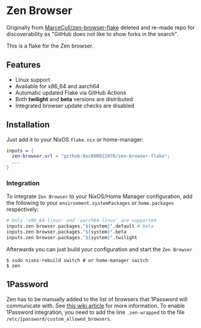 # Zen Browser

Originally from [MarceColl/zen-browser-flake](https://github.com/MarceColl/zen-browser-flake) deleted and re-made repo for discoverability as "GitHub does not like to show forks in the search".

This is a flake for the Zen browser.

## Features

- Linux support
- Available for x86_64 and aarch64
- Automatic updated Flake via GitHub Actions
- Both **twilight** and **beta** versions are distributed
- Integrated browser update checks are disabled

## Installation

Just add it to your NixOS `flake.nix` or home-manager:

```nix
inputs = {
  zen-browser.url = "github:0xc000022070/zen-browser-flake";
  ...
}
```

### Integration

To integrate `Zen Browser` to your NixOS/Home Manager configuration, add the following to your `environment.systemPackages` or `home.packages` respectively:

```nix
# Only 'x86_64-linux' and 'aarch64-linux' are supported
inputs.zen-browser.packages."${system}".default # beta
inputs.zen-browser.packages."${system}".beta
inputs.zen-browser.packages."${system}".twilight
```

Afterwards you can just build your configuration and start the `Zen Browser`

```shell
$ sudo nixos-rebuild switch # or home-manager switch
$ zen
```

## 1Password

Zen has to be manually added to the list of browsers that 1Password will communicate with. See [this wiki article](https://wiki.nixos.org/wiki/1Password) for more information. To enable 1Password integration, you need to add the line `.zen-wrapped` to the file `/etc/1password/custom_allowed_browsers`.
